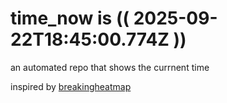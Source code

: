# time_now is (( 2025-09-22T18:45:00.774Z ))

an automated repo that shows the currnent time

inspired by [breakingheatmap](https://github.com/breakingheatmap/breakingheatmap)